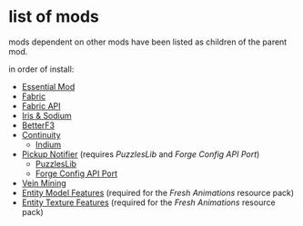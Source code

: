 # list of mods

mods dependent on other mods have been listed as children of the parent mod.

in order of install:

- [Essential Mod](https://essential.gg/downloads)
- [Fabric](https://fabricmc.net/use/installer/)
- [Fabric API](https://www.curseforge.com/minecraft/mc-mods/fabric-api)
- [Iris & Sodium](https://irisshaders.dev/download)
- [BetterF3](https://modrinth.com/mod/betterf3)
- [Continuity](https://www.curseforge.com/minecraft/mc-mods/continuity)
  - [Indium](https://www.curseforge.com/minecraft/mc-mods/indium)
- [Pickup Notifier](https://www.curseforge.com/minecraft/mc-mods/pick-up-notifier) (requires *PuzzlesLib* and *Forge Config API Port*)
  - [PuzzlesLib](https://www.curseforge.com/minecraft/mc-mods/puzzles-lib)
  - [Forge Config API Port](https://www.curseforge.com/minecraft/mc-mods/forge-config-api-port-fabric)
- [Vein Mining](https://www.curseforge.com/minecraft/mc-mods/vein-mining)
- [Entity Model Features](https://modrinth.com/mod/entity-model-features) (required for the *Fresh Animations* resource pack)
- [Entity Texture Features](https://modrinth.com/mod/entitytexturefeatures) (required for the *Fresh Animations* resource pack)
